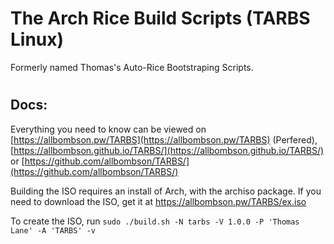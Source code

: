 # The Arch Rice Build Scripts (TARBS Linux)
Formerly named Thomas's Auto-Rice Bootstraping Scripts.

#

## Docs:
Everything you need to know can be viewed on [https://allbombson.pw/TARBS](https://allbombson.pw/TARBS) (Perfered), [https://allbombson.github.io/TARBS/](https://allbombson.github.io/TARBS/) or [https://github.com/allbombson/TARBS/](https://github.com/allbombson/TARBS/) 

Building the ISO requires an install of Arch, with the archiso package. If you need to download the ISO, get it at https://allbombson.pw/TARBS/ex.iso

To create the ISO, run ```sudo ./build.sh -N tarbs -V 1.0.0 -P 'Thomas Lane' -A 'TARBS' -v```
